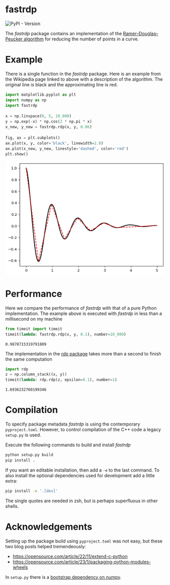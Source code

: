 # fastrdp

![PyPI - Version](https://img.shields.io/pypi/v/fastrdp.png)

The *fastrdp* package contains an implementation of the
[Ramer–Douglas–Peucker
algorithm](https://en.wikipedia.org/wiki/Ramer%E2%80%93Douglas%E2%80%93Peucker_algorithm)
for reducing the number of points in a curve.

# Example

There is a single function in the *fastrdp* package. Here is an example
from the Wikipedia page linked to above with a description of the
algorithm. The original line is black and the approximating line is red.

``` python
import matplotlib.pyplot as plt
import numpy as np
import fastrdp

x = np.linspace(0, 5, 10_000)
y = np.exp(-x) * np.cos(2 * np.pi * x)
x_new, y_new = fastrdp.rdp(x, y, 0.06)

fig, ax = plt.subplots()
ax.plot(x, y, color='black', linewidth=2.0)
ax.plot(x_new, y_new, linestyle='dashed', color='red')
plt.show()
```

![](README_files/figure-commonmark/cell-2-output-1.png)

# Performance

Here we compare the performance of *fastrdp* with that of a pure Python
implementation. The example above is executed with *fastrdp* in less
than a millisecond on my machine

``` python
from timeit import timeit
timeit(lambda: fastrdp.rdp(x, y, 0.1), number=10_000)
```

    0.9878715319791809

The implementation in the [*rdp* package](https://pypi.org/project/rdp)
takes more than a second to finish the same computation

``` python
import rdp
z = np.column_stack((x, y))
timeit(lambda: rdp.rdp(z, epsilon=0.1), number=1)
```

    1.6936232760199346

# Compilation

To specify package metadata *fastrdp* is using the contemporary
`pyproject.toml`. However, to control compilation of the C++ code a
legacy `setup.py` is used.

Execute the following commands to build and install *fastrdp*

``` bash
python setup.py build
pip install .
```

If you want an editable installation, then add a `-e` to the last
command. To also install the optional dependencies used for development
add a little extra:

``` bash
pip install -e '.[dev]'
```

The single quotes are needed in zsh, but is perhaps superfluous in other
shells.

# Acknowledgements

Setting up the package build using `pyproject.toml` was not easy, but
these two blog posts helped tremendeously:

- <https://opensource.com/article/22/11/extend-c-python>
- <https://opensource.com/article/23/1/packaging-python-modules-wheels>

In `setup.py` there is a [bootstrap dependency on
numpy](https://stackoverflow.com/questions/76678675/modulenotfounderror-no-module-named-numpy-problem-installing-it).
